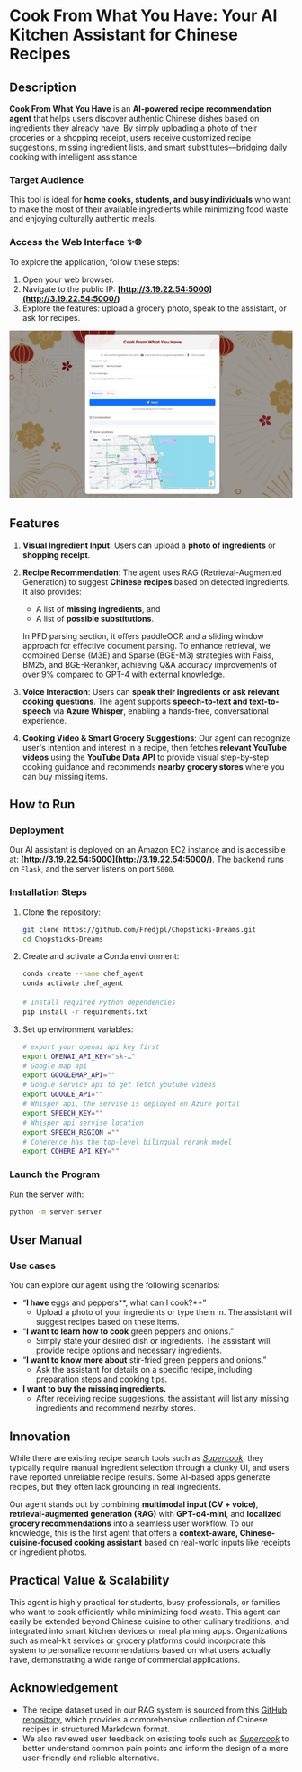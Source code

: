 # Cook From What You Have: Your AI Kitchen Assistant for Chinese Recipes

## Description

**Cook From What You Have** is an **AI-powered recipe recommendation agent** that helps users discover authentic Chinese dishes based on ingredients they already have. By simply uploading a photo of their groceries or a shopping receipt, users receive customized recipe suggestions, missing ingredient lists, and smart substitutes—bridging daily cooking with intelligent assistance. 

### Target Audience

This tool is ideal for **home cooks, students, and busy individuals** who want to make the most of their available ingredients while minimizing food waste and enjoying culturally authentic meals.

### Access the Web Interface ✨🌐

To explore the application, follow these steps:

1. Open your web browser.
2. Navigate to the public IP: **[http://3.19.22.54:5000](http://3.19.22.54:5000/)**
3. Explore the features: upload a grocery photo, speak to the assistant, or ask for recipes.

![Web Interface](imgs\web_ui.png)

## Features

1. **Visual Ingredient Input**: Users can upload a **photo of ingredients** or **shopping receipt**.

2. **Recipe Recommendation**: The agent uses RAG (Retrieval-Augmented Generation) to suggest **Chinese recipes** based on detected ingredients. It also provides: 

   - A list of **missing ingredients**, and
   - A list of **possible substitutions**.

   In PFD parsing section, it offers paddleOCR and a sliding window approach for effective document parsing. To enhance retrieval, we combined Dense (M3E) and Sparse (BGE-M3) strategies with Faiss, BM25, and BGE-Reranker, achieving Q&A accuracy improvements of over 9% compared to GPT-4 with external knowledge.

3. **Voice Interaction**: Users can **speak their ingredients or ask relevant cooking questions**. The agent supports **speech-to-text and text-to-speech** via **Azure Whisper**, enabling a hands-free, conversational experience.

4. **Cooking Video & Smart Grocery Suggestions**: Our agent can recognize user's intention and interest in a recipe, then fetches **relevant YouTube videos** using the **YouTube Data API** to provide visual step-by-step cooking guidance and recommends **nearby grocery stores** where you can buy missing items.

## How to Run

### Deployment

Our AI assistant is deployed on an Amazon EC2 instance and is accessible at: **[http://3.19.22.54:5000](http://3.19.22.54:5000/)**. The backend runs on `Flask`, and the server listens on port `5000`. 

### Installation Steps

1. Clone the repository:
    ```bash
    git clone https://github.com/Fredjpl/Chopsticks-Dreams.git
    cd Chopsticks-Dreams
    ```
2. Create and activate a Conda environment:
    ```bash
    conda create --name chef_agent
    conda activate chef_agent
    
    # Install required Python dependencies
    pip install -r requirements.txt
    ```
3. Set up environment variables:
    ```bash
    # export your openai api key first
    export OPENAI_API_KEY="sk-…"
    # Google map api
    export GOOGLEMAP_API=""
    # Google service api to get fetch youtube videos
    export GOOGLE_API=""
    # Whisper api, the servise is deployed on Azure portal
    export SPEECH_KEY=""
    # Whisper api servise location
    export SPEECH_REGION =""
    # Coherence has the top-level bilingual rerank model
    export COHERE_API_KEY=""
    ```
### Launch the Program
Run the server with:
```bash
python -m server.server
```

## User Manual

### Use cases

You can explore our agent using the following scenarios:

- “**I have** eggs and peppers**, what can I cook?**”
  - Upload a photo of your ingredients or type them in. The assistant will suggest recipes based on these items.
- “**I want to learn how to cook** green peppers and onions.”
  - Simply state your desired dish or ingredients. The assistant will provide recipe options and necessary ingredients.
- “**I want to know more about** stir-fried green peppers and onions.”
  - Ask the assistant for details on a specific recipe, including preparation steps and cooking tips.
- **I want to buy the missing ingredients.**
  - After receiving recipe suggestions, the assistant will list any missing ingredients and recommend nearby stores.

## Innovation

While there are existing recipe search tools such as *[Supercook](https://www.supercook.com/#/desktop)*, they typically require manual ingredient selection through a clunky UI, and users have reported unreliable recipe results. Some AI-based apps generate recipes, but they often lack grounding in real ingredients. 

Our agent stands out by combining **multimodal input (CV + voice)**, **retrieval-augmented generation (RAG)** with **GPT-o4-mini**, and **localized grocery recommendations** into a seamless user workflow. To our knowledge, this is the first agent that offers a **context-aware, Chinese-cuisine-focused cooking assistant** based on real-world inputs like receipts or ingredient photos.

## **Practical Value & Scalability**

This agent is highly practical for students, busy professionals, or families who want to cook efficiently while minimizing food waste. This agent can easily be extended beyond Chinese cuisine to other culinary traditions, and integrated into smart kitchen devices or meal planning apps. Organizations such as meal-kit services or grocery platforms could incorporate this system to personalize recommendations based on what users actually have, demonstrating a wide range of commercial applications.

## Acknowledgement

- The recipe dataset used in our RAG system is sourced from this [GitHub repository](https://github.com/Anduin2017/HowToCook), which provides a comprehensive collection of Chinese recipes in structured Markdown format.
- We also reviewed user feedback on existing tools such as *[Supercook](https://www.reddit.com/r/cookingforbeginners/comments/l8ru1z/am_i_misusing_supercook/)* to better understand common pain points and inform the design of a more user-friendly and reliable alternative.
